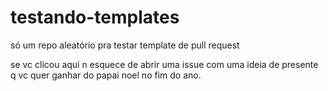 # testando-templates
só um repo aleatório pra testar template de pull request

se vc clicou aqui n esquece de abrir uma issue com uma ideia de presente q vc quer ganhar do papai noel no fim do ano.
